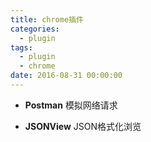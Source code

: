 ```yaml
---
title: chrome插件
categories: 
  - plugin
tags:
  - plugin
  - chrome
date: 2016-08-31 00:00:00
---
```


* **Postman** 模拟网络请求

* **JSONView** JSON格式化浏览